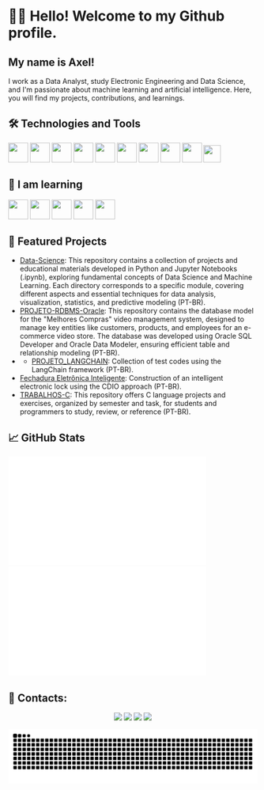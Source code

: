 # 🧑‍💻 Hello! Welcome to my Github profile.
## My name is Axel!

I work as a Data Analyst, study Electronic Engineering and Data Science, and I'm passionate about machine learning and artificial intelligence. Here, you will find my projects, contributions, and learnings.

## 🛠️ Technologies and Tools
<div>
<img loading="lazy" src="https://cdn.jsdelivr.net/gh/devicons/devicon@latest/icons/git/git-original.svg" width="40" height="40"/> 
<img loading="lazy" src="https://cdn.jsdelivr.net/gh/devicons/devicon@latest/icons/python/python-plain.svg" width="40" height="40"/> 
<img loading="lazy" src="https://cdn.jsdelivr.net/gh/devicons/devicon@latest/icons/jupyter/jupyter-original-wordmark.svg" width="40" height="40"/> 
<img loading="lazy" src="https://cdn.jsdelivr.net/gh/devicons/devicon@latest/icons/c/c-original.svg" width="40" height="40"/> 
<img loading="lazy" src="https://cdn.jsdelivr.net/gh/devicons/devicon@latest/icons/oracle/oracle-original.svg" width="40" height="40"/> 
<img loading="lazy" src="https://cdn.jsdelivr.net/gh/devicons/devicon@latest/icons/sqldeveloper/sqldeveloper-original.svg" width="40" height="40"/> 
<img loading="lazy" src="https://cdn.jsdelivr.net/gh/devicons/devicon@latest/icons/microsoftsqlserver/microsoftsqlserver-original.svg" width="40" height="40"/>
<img loading="lazy" src="https://cdn.jsdelivr.net/gh/devicons/devicon@latest/icons/mongodb/mongodb-original.svg" width="40" height="40"/> 
<img loading="lazy" src="https://cdn.jsdelivr.net/gh/devicons/devicon@latest/icons/arduino/arduino-original.svg" width="40" height="40"/>
<img loading="lazy" src="https://cdn.jsdelivr.net/gh/devicons/devicon@latest/icons/trello/trello-original.svg" width="35" height="35"/> 
</div>           
          
## 🔭 I am learning
<div>
<img loading="lazy" src="https://cdn.jsdelivr.net/gh/devicons/devicon@latest/icons/amazonwebservices/amazonwebservices-original-wordmark.svg" width="40" height="40"/> 
<img loading="lazy" src="https://cdn.jsdelivr.net/gh/devicons/devicon@latest/icons/azure/azure-original.svg" width="40" height="40"/>
<img loading="lazy" src="https://cdn.jsdelivr.net/gh/devicons/devicon@latest/icons/googlecloud/googlecloud-original.svg" width="40" height="40"/>
<img loading="lazy" src="https://cdn.jsdelivr.net/gh/devicons/devicon@latest/icons/javascript/javascript-original.svg" width="40" height="40"/>
<img loading="lazy" src="https://cdn.jsdelivr.net/gh/devicons/devicon@latest/icons/html5/html5-original.svg" width="40" height="40"/>
</div> 

## 🌟 Featured Projects

- [Data-Science](https://github.com/AxelPCG/Data-Science): This repository contains a collection of projects and educational materials developed in Python and Jupyter Notebooks (.ipynb), exploring fundamental concepts of Data Science and Machine Learning. Each directory corresponds to a specific module, covering different aspects and essential techniques for data analysis, visualization, statistics, and predictive modeling (PT-BR).
- [PROJETO-RDBMS-Oracle](https://github.com/AxelPCG/PROJETO-RDBMS-Oracle): This repository contains the database model for the "Melhores Compras" video management system, designed to manage key entities like customers, products, and employees for an e-commerce video store. The database was developed using Oracle SQL Developer and Oracle Data Modeler, ensuring efficient table and relationship modeling (PT-BR).
- - [PROJETO_LANGCHAIN](https://github.com/AxelPCG/PROJETO_LANGCHAIN): Collection of test codes using the LangChain framework (PT-BR).
- [Fechadura Eletrônica Inteligente](https://github.com/AxelPCG/FECHADURA_ELETRONICA_INTELIGENTE): Construction of an intelligent electronic lock using the CDIO approach (PT-BR).
- [TRABALHOS-C](https://github.com/AxelPCG/TRABALHOS-C): This repository offers C language projects and exercises, organized by semester and task, for students and programmers to study, review, or reference (PT-BR).

## 📈 GitHub Stats

<div>
<a>
<img loading="lazy" src="https://raw.githubusercontent.com/AxelPCG/github-stats/master/generated/languages.svg#gh-dark-mode-only" alt="AxelPCG" width="400" height="220"/>
<img loading="lazy" src="https://raw.githubusercontent.com/AxelPCG/github-stats/master/generated/overview.svg#gh-dark-mode-only" alt="AxelPCG" width="400" height="220"/>
</div>
            
## 📲 Contacts:

<div align="center">  
  <a href="https://github.com/AxelPCG"><img loading="lazy" src="https://img.shields.io/badge/GitHub-%2312100E.svg?&style=for-the-badge&logo=Github&logoColor=white" target="_blank"></a>
  <a href="https://www.linkedin.com/in/Axel-PCG" target="_blank"><img src="https://img.shields.io/badge/-LinkedIn-%230077B5?style=for-the-badge&logo=linkedin&logoColor=white" target="_blank"></a> 
  <a href = "mailto:axelchepanski@gmail.com"><img src="https://img.shields.io/badge/-Gmail-%23333?style=for-the-badge&logo=gmail&logoColor=white" target="_blank"></a>
  <a href="https://instagram.com/axelchepanski" target="_blank"><img src="https://img.shields.io/badge/-Instagram-%23E4405F?style=for-the-badge&logo=instagram&logoColor=white" target="_blank"></a>
</div>

![Snake animation](https://github.com/AxelPCG/AxelPCG/blob/output/github-snake-dark.svg)
